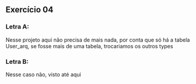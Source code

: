 ## Exercício 04
### Letra A:
Nesse projeto aqui não precisa de mais nada, por conta que só há a tabela User_arq, se fosse mais de uma tabela, trocariamos os outros types

### Letra B:
Nesse caso não, visto até aqui